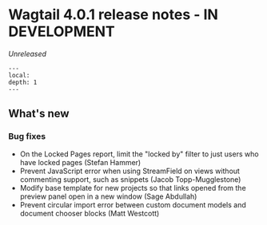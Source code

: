 # Wagtail 4.0.1 release notes - IN DEVELOPMENT

_Unreleased_

```{contents}
---
local:
depth: 1
---
```

## What's new

### Bug fixes

 * On the Locked Pages report, limit the "locked by" filter to just users who have locked pages (Stefan Hammer)
 * Prevent JavaScript error when using StreamField on views without commenting support, such as snippets (Jacob Topp-Mugglestone)
 * Modify base template for new projects so that links opened from the preview panel open in a new window (Sage Abdullah)
 * Prevent circular import error between custom document models and document chooser blocks (Matt Westcott)
